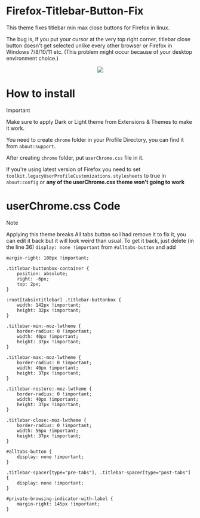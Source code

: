 # Firefox-Titlebar-Button-Fix
This theme fixes titlebar min max close buttons for Firefox in linux.

The bug is, if you put your cursor at the very top right corner, titlebar close button doesn't get selected unlike every other browser or Firefox in Windows 7/8/10/11 etc. (This problem might occur because of your desktop environment choice.)
<p align="center">
<img src="https://raw.githubusercontent.com/birbkeks/FirefoxCSS-Store.github.io/main/images/themes/ftbf.png">
</p>

# How to install

>[!IMPORTANT]
>Make sure to apply Dark or Light theme from Extensions & Themes to make it work.

You need to create `chrome` folder in your Profile Directory, you can find it from `about:support`.

After creating `chrome` folder, put `userChrome.css` file in it.

If you're using latest version of Firefox you need to set `toolkit.legacyUserProfileCustomizations.stylesheets` to true in `about:config` or **any of the userChrome.css theme won't going to work**

# userChrome.css Code

> [!NOTE]
>Applying this theme breaks All tabs button so I had remove it to fix it, you can edit it back but it will look weird than usual. 
>To get it back, just delete (in the line 36) `display: none !important` from `#alltabs-button` and add 
>```
>margin-right: 100px !important;
>```


```
.titlebar-buttonbox-container {
    position: absolute;
    right: -6px;
    top: 2px;
}

:root[tabsintitlebar] .titlebar-buttonbox {
    width: 142px !important;
    height: 32px !important;
}

.titlebar-min:-moz-lwtheme {
    border-radius: 0 !important;
    width: 40px !important;
    height: 37px !important;
}

.titlebar-max:-moz-lwtheme {
    border-radius: 0 !important;
    width: 40px !important;
    height: 37px !important;
}

.titlebar-restore:-moz-lwtheme {
    border-radius: 0 !important;
    width: 40px !important;
    height: 37px !important;
}

.titlebar-close:-moz-lwtheme {
    border-radius: 0 !important;
    width: 56px !important;
    height: 37px !important;
}

#alltabs-button {
    display: none !important;
}

.titlebar-spacer[type="pre-tabs"], .titlebar-spacer[type="post-tabs"] {
    display: none !important;
}

#private-browsing-indicator-with-label {
    margin-right: 145px !important;
}
```
